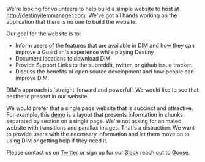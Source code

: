 We're looking for volunteers to help build a simple website to host at http://destinyitemmanager.com.  We've got all hands working on the application that there is no one to build the website.  

Our goal for the website is to:

* Inform users of the features that are available in DIM and how they can improve a Guardian's experience while playing Destiny
* Document locations to download DIM
* Provide Support Links to the subreddit, twitter, or github issue tracker.
* Discuss the benefits of open source development and how people can improve DIM.

DIM's approach is 'straight-forward and powerful'.  We would like to see that aesthetic present in our website.

We would prefer that a single page website that is succinct and attractive. For example, this [demo] is a layout that presents information in chunks separated by section on a single page. We're not asking for animated website with transitions and parallax images. That's a distraction. We want to provide users with the necessary information and let them move on to using DIM or getting help if they need it.

Please contact us on [Twitter] or sign up for our [Slack] reach out to [Goose].

[Goose]: https://thisisdim.slack.com/team/goose 'Goose'
[Slack]: https://thisisdimslack.stamplayapp.com
[Twitter]: https://twitter.com/ThisIsDIM
[demo]: http://html5up.net/uploads/demos/spectral/